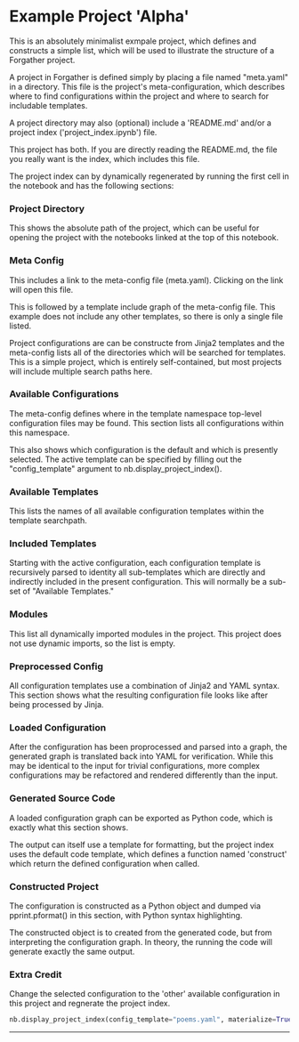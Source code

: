 # Example Project 'Alpha'

This is an absolutely minimalist exmpale project, which defines and constructs a simple list, which will be used to illustrate the structure of a Forgather project.

A project in Forgather is defined simply by placing a file named "meta.yaml" in a directory. This file is the project's meta-configuration, which describes where to find configurations within the project and where to search for includable templates.

A project directory may also (optional) include a 'README.md' and/or a project index ('project_index.ipynb') file.

This project has both. If you are directly reading the README.md, the file you really want is the index, which includes this file.

The project index can by dynamically regenerated by running the first cell in the notebook and has the following sections:

### Project Directory

This shows the absolute path of the project, which can be useful for opening the project with the notebooks linked at the top of this notebook.

### Meta Config

This includes a link to the meta-config file (meta.yaml). Clicking on the link will open this file.

This is followed by a template include graph of the meta-config file. This example does not include any other templates, so there is only a single file listed.

Project configurations are can be constructe from Jinja2 templates and the meta-config lists all of the directories which will be searched for templates. This is a simple project, which is entirely self-contained, but most projects will include multiple search paths here.

### Available Configurations

The meta-config defines where in the template namespace top-level configuration files may be found. This section lists all configurations within this namespace.

This also shows which configuration is the default and which is presently selected. The active template can be specified by filling out the "config_template" argument to nb.display_project_index().

### Available Templates

This lists the names of all available configuration templates within the template searchpath.

### Included Templates

Starting with the active configuration, each configuration template is recursively parsed to identity all sub-templates which are directly and indirectly included in the present configuration. This will normally be a sub-set of "Available Templates."

### Modules

This list all dynamically imported modules in the project. This project does not use dynamic imports, so the list is empty.

### Preprocessed Config

All configuration templates use a combination of Jinja2 and YAML syntax. This section shows what the resulting configuration file looks like after being processed by Jinja.

### Loaded Configuration

After the configuration has been proprocessed and parsed into a graph, the generated graph is translated back into YAML for verification. While this may be identical to the input for trivial configurations, more complex configurations may be refactored and rendered differently than the input.

### Generated Source Code

A loaded configuration graph can be exported as Python code, which is exactly what this section shows.

The output can itself use a template for formatting, but the project index uses the default code template, which defines a function named 'construct' which return the defined configuration when called.

### Constructed Project

The configuration is constructed as a Python object and dumped via pprint.pformat() in this section, with Python syntax highlighting.

The constructed object is to created from the generated code, but from interpreting the configuration graph. In theory, the running the code will generate exactly the same output.

### Extra Credit

Change the selected configuration to the 'other' available configuration in this project and regnerate the project index.

```python
nb.display_project_index(config_template="poems.yaml", materialize=True, pp_first=False)
```

---
